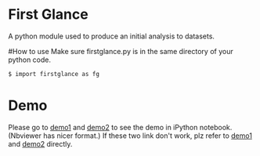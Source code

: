 # First Glance
A python module used to produce an initial analysis to datasets.

#How to use
Make sure firstglance.py is in the same directory of your python code.

```bash
$ import firstglance as fg
```

# Demo
Please go to [demo1](http://nbviewer.ipython.org/gist/billycyy/525a67b3d056dce423c9) and [demo2](http://nbviewer.ipython.org/gist/billycyy/172f8ea5cdc734bc0c40) to see the demo in iPython notebook. (Nbviewer has nicer format.)
If these two link don't work, plz refer to [demo1](/demo_first_glance.ipynb) and [demo2](/demo_first_glance_2.ipynb) directly.
